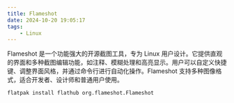 ```yaml
---
title: Flameshot
date: 2024-10-20 19:05:17
tags:
	- Linux
---
```


Flameshot 是一个功能强大的开源截图工具，专为 Linux 用户设计。它提供直观的界面和多种截图编辑功能，如注释、模糊处理和高亮显示。用户可以自定义快捷键、调整界面风格，并通过命令行进行自动化操作。Flameshot 支持多种图像格式，适合开发者、设计师和普通用户使用。

<!-- more -->

```
flatpak install flathub org.flameshot.Flameshot
```
